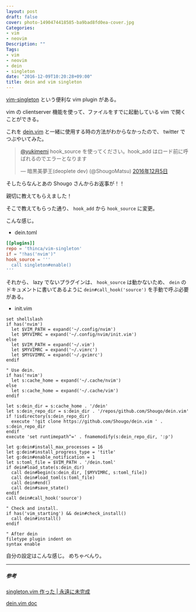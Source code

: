 ```yaml
---
layout: post
draft: false
cover: photo-1490474418585-ba9bad8fd0ea-cover.jpg
Categories:
- vim
- neovim
Description: ""
Tags:
- vim
- neovim
- dein
- singleton
date: "2016-12-09T10:20:28+09:00"
title: dein and vim singleton
---
```


[vim-singleton](http://thinca.hatenablog.com/entry/20120201/1328099090) という便利な vim plugin がある。

vim の clientserver 機能を使って、ファイルをすでに起動している vim で開くことができる。

これを [dein.vim](https://github.com/Shougo/dein.vim) と一緒に使用する時の方法がわからなかったので、 twitter でつぶやいてみた。

<blockquote class="twitter-tweet" data-lang="ja"><p lang="ja" dir="ltr"><a href="https://twitter.com/yukimemi">@yukimemi</a> hook_source を使ってください。hook_add はロード前に呼ばれるのでエラーとなります</p>&mdash; 暗黒美夢王(deoplete dev) (@ShougoMatsu) <a href="https://twitter.com/ShougoMatsu/status/805623471589892096">2016年12月5日</a></blockquote>
<script async src="//platform.twitter.com/widgets.js" charset="utf-8"></script>

そしたらなんとあの Shougo さんからお返事が！！

親切に教えてもらえました！

そこで教えてもらった通り、 `hook_add` から `hook_source` に変更。

こんな感じ。

- dein.toml

```toml
[[plugins]]
repo = 'thinca/vim-singleton'
if = "!has('nvim')"
hook_source = '''
  call singleton#enable()
'''
```

それから、 lazy でないプラグインは、 `hook_source` は動かないため、 `dein` のドキュメントに書いてあるように `dein#call_hook('source')` を手動で呼ぶ必要がある。

- init.vim

```vim
set shellslash
if has('nvim')
  let $VIM_PATH = expand('~/.config/nvim')
  let $MYVIMRC = expand('~/.config/nvim/init.vim')
else
  let $VIM_PATH = expand('~/.vim')
  let $MYVIMRC = expand('~/.vimrc')
  let $MYGVIMRC = expand('~/.gvimrc')
endif

" Use dein.
if has('nvim')
  let s:cache_home = expand('~/.cache/nvim')
else
  let s:cache_home = expand('~/.cache/vim')
endif

let s:dein_dir = s:cache_home . '/dein'
let s:dein_repo_dir = s:dein_dir . '/repos/github.com/Shougo/dein.vim'
if !isdirectory(s:dein_repo_dir)
  execute '!git clone https://github.com/Shougo/dein.vim ' . s:dein_repo_dir
endif
execute 'set runtimepath^=' . fnamemodify(s:dein_repo_dir, ':p')

let g:dein#install_max_processes = 16
let g:dein#install_progress_type = 'title'
let g:dein#enable_notification = 1
let s:toml_file = $VIM_PATH . '/dein.toml'
if dein#load_state(s:dein_dir)
  call dein#begin(s:dein_dir, [$MYVIMRC, s:toml_file])
  call dein#load_toml(s:toml_file)
  call dein#end()
  call dein#save_state()
endif
call dein#call_hook('source')

" Check and install.
if has('vim_starting') && dein#check_install()
  call dein#install()
endif

" After dein
filetype plugin indent on
syntax enable
```

自分の設定はこんな感じ。
めちゃべんり。

- - -
##### 参考

[singleton.vim 作った | 永遠に未完成](http://thinca.hatenablog.com/entry/20120201/1328099090)

[dein.vim doc](https://github.com/Shougo/dein.vim/blob/master/doc/dein.txt)


